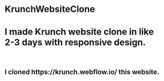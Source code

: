 # KrunchWebsiteClone
<h1>I made Krunch website clone in like 2-3 days with responsive design.</h1>
<br>
<h2>I cloned https://krunch.webflow.io/ this website.</h2>

